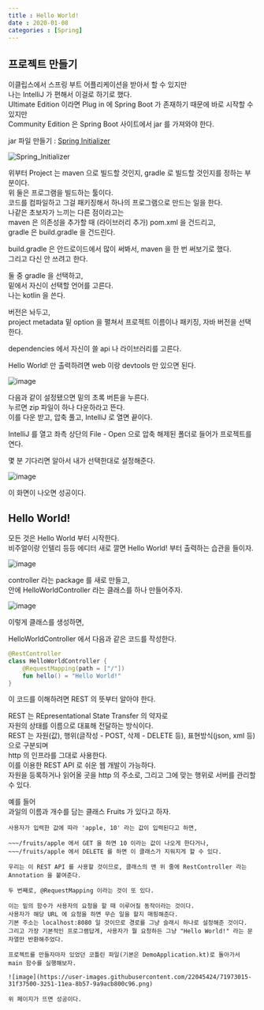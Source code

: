 ```yaml
---
title : Hello World!
date : 2020-01-08
categories : [Spring]
---
```


## 프로젝트 만들기

이클립스에서 스프링 부트 어플리케이션을 받아서 할 수 있지만  
나는 IntelliJ 가 편해서 이걸로 하기로 했다.  
Ultimate Edition 이라면 Plug in 에 Spring Boot 가 존재하기 때문에 바로 시작할 수 있지만  
Community Edition 은 Spring Boot 사이트에서 jar 를 가져와야 한다.  

jar 파일 만들기 : [Spring Initializer](https://start.spring.io/)  


![Spring_Initializer](https://user-images.githubusercontent.com/22045424/71966665-5a757200-3245-11ea-8a30-7b1ac9b4959a.png)

위부터 Project 는 maven 으로 빌드할 것인지, gradle 로 빌드할 것인지를 정하는 부분이다.  
위 둘은 프로그램을 빌드하는 툴이다.  
코드를 컴파일하고 그걸 패키징해서 하나의 프로그램으로 만드는 일을 한다.  
나같은 초보자가 느끼는 다른 점이라고는  
maven 은 의존성을 추가할 때 (라이브러리 추가) pom.xml 을 건드리고,  
gradle 은 build.gradle 을 건드린다.  

build.gradle 은 안드로이드에서 많이 써봐서, maven 을 한 번 써보기로 했다.  
그리고 다신 안 쓰려고 한다.  

둘 중 gradle 을 선택하고,  
밑에서 자신이 선택할 언어를 고른다.  
나는 kotlin 을 쓴다.  

버전은 놔두고,  
project metadata 밑 option 을 펼쳐서 프로젝트 이름이나 패키징, 자바 버전을 선택한다.  

dependencies 에서 자신이 쓸 api 나 라이브러리를 고른다.  

Hello World! 만 출력하려면 web 이랑 devtools 만 있으면 된다.  

![image](https://user-images.githubusercontent.com/22045424/71967992-7f6ae480-3247-11ea-9a3e-b15df4182925.png)

다음과 같이 설정됐으면 밑의 초록 버튼을 누른다.  
누르면 zip 파일이 하나 다운하라고 뜬다.  
이를 다운 받고, 압축 풀고, IntelliJ 로 열면 끝이다.  

IntelliJ 를 열고 좌측 상단의 File - Open 으로 압축 해제된 폴더로 들어가 프로젝트를 연다.  

몇 분 기다리면 알아서 내가 선택한대로 설정해준다.  

![image](https://user-images.githubusercontent.com/22045424/71971248-91e81c80-324d-11ea-8bf0-294e8fd8fc63.png)

이 화면이 나오면 성공이다.  


## Hello World!

모든 것은 Hello World 부터 시작한다.  
비주얼이랑 인텔리 등등 에디터 새로 깔면 Hello World! 부터 출력하는 습관을 들이자.  

![image](https://user-images.githubusercontent.com/22045424/71971411-e7bcc480-324d-11ea-8505-c0e17e96b52c.png)

controller 라는 package 를 새로 만들고,  
안에 HelloWorldController 라는 클래스를 하나 만들어주자.  

![image](https://user-images.githubusercontent.com/22045424/71971572-38ccb880-324e-11ea-81dd-2057cffc463a.png)

이렇게 클래스를 생성하면,  

HelloWorldController 에서 다음과 같은 코드를 작성한다.  


```kotlin
@RestController
class HelloWorldController {
    @RequestMapping(path = ["/"])
    fun hello() = "Hello World!"
}
```

이 코드를 이해하려면 REST 의 뜻부터 알아야 한다.  

REST 는 REpresentational State Transfer 의 약자로  
자원의 상태를 이름으로 대표해 전달하는 방식이다.  
REST 는 자원(값), 행위(글작성 - POST, 삭제 - DELETE 등), 표현방식(json, xml 등)으로 구분되며  
http 의 인프라를 그대로 사용한다.  
이를 이용한 REST API 로 쉬운 웹 개발이 가능하다.  
자원을 등록하거나 읽어올 곳을 http 의 주소로, 그리고 그에 맞는 행위로 서버를 관리할 수 있다.  

예를 들어  
과일의 이름과 개수를 담는 클래스 Fruits 가 있다고 하자.  

~~~/fruits 라는 주소로 가서 POST라는 행위를 했을 때,  
사용자가 입력한 값에 따라 'apple, 10' 라는 값이 입력된다고 하면,  

~~~/fruits/apple 에서 GET 을 하면 10 이라는 값이 나오게 한다거나,  
~~~/fruits/apple 에서 DELETE 를 하면 이 클래스가 지워지게 할 수 있다.  

우리는 이 REST API 를 사용할 것이므로, 클래스의 맨 위 줄에 RestController 라는 Annotation 을 붙여준다.  

두 번째로, @RequestMapping 이라는 것이 또 있다.  

이는 밑의 함수가 사용자의 요청을 할 때 이루어질 동작이라는 것이다.  
사용자가 해당 URL 에 요청을 하면 무슨 일을 할지 매핑해준다.  
기본 주소는 localhost:8080 일 것이므로 경로를 그냥 슬래시 하나로 설정해준 것이다.  
그리고 가장 기본적인 프로그램답게, 사용자가 뭘 요청하든 그냥 "Hello World!" 라는 문자열만 반환해주었다.  

프로젝트를 만들자마자 있었던 코틀린 파일(기본은 DemoApplication.kt)로 돌아가서 main 함수를 실행해보자.  

![image](https://user-images.githubusercontent.com/22045424/71973015-31f37500-3251-11ea-8b57-9a9acb800c96.png)

위 페이지가 뜨면 성공이다.  
